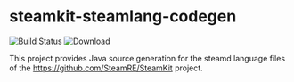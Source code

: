 # steamkit-steamlang-codegen

[![Build Status](https://travis-ci.org/dpeger/steamkit-steamlang-codegen.svg?branch=master)](https://travis-ci.org/dpeger/steamkit-steamlang-codegen) [![Download](https://api.bintray.com/packages/dpeger/steamkit/steamkit-steamlang-codegen/images/download.svg)](https://bintray.com/dpeger/steamkit/steamkit-steamlang-codegen/_latestVersion)

This project provides Java source generation for the steamd language files of the https://github.com/SteamRE/SteamKit project.
